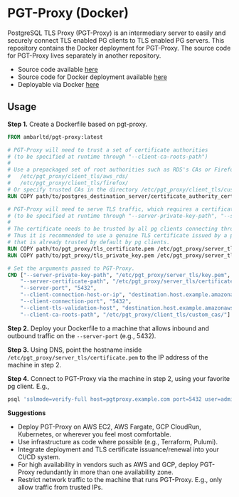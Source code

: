 # PGT-Proxy (Docker)

PostgreSQL TLS Proxy (PGT-Proxy) is an intermediary server to easily and securely connect TLS enabled PG clients 
to TLS enabled PG servers. This repository contains the Docker deployment for PGT-Proxy. The source code for PGT-Proxy 
lives separately in another repository.

- Source code available [here](https://github.com/ambarltd/pgt-proxy)
- Source code for Docker deployment available [here](https://github.com/ambarltd/pgt-proxy-docker)
- Deployable via Docker [here](https://hub.docker.com/r/ambarltd/pgt-proxy)

## Usage

**Step 1.** Create a Dockerfile based on pgt-proxy.

```Dockerfile
FROM ambarltd/pgt-proxy:latest

# PGT-Proxy will need to trust a set of certificate authorities 
# (to be specified at runtime through "--client-ca-roots-path")
# 
# Use a prepackaged set of root authorities such as RDS's CAs or Firefox's default trusted CAs, living at these directories:
#   /etc/pgt_proxy/client_tls/aws_rds/
#   /etc/pgt_proxy/client_tls/firefox/
# Or specify trusted CAs in the directory /etc/pgt_proxy/client_tls/custom_cas/ (e.g., Google Cloud SQL uses a custom CA)
RUN COPY path/to/postgres_destination_server/certificate_authority_certificates_in_pem_format/ /etc/pgt_proxy/client_tls/custom_cas/

# PGT-Proxy will need to serve TLS traffic, which requires a certificate and its corresponding private key
# (to be specified at runtime through "--server-private-key-path", "--server-certificate-path")
# 
# The certificate needs to be trusted by all pg clients connecting through PGT-Proxy. 
# Thus it is recommended to use a genuine TLS certificate issued by a public certificate authority
# that is already trusted by default by pg clients.
RUN COPY path/to/pgt_proxy/tls_certificate.pem /etc/pgt_proxy/server_tls/certificate.pem
RUN COPY path/to/pgt_proxy/tls_private_key.pem /etc/pgt_proxy/server_tls/key.pem

# Set the arguments passed to PGT-Proxy.
CMD ["--server-private-key-path", "/etc/pgt_proxy/server_tls/key.pem",
    "--server-certificate-path", "/etc/pgt_proxy/server_tls/certificate.pem",
    "--server-port", "5432",
    "--client-connection-host-or-ip", "destination.host.example.amazonaws.com",
    "--client-connection-port", "5432",
    "--client-tls-validation-host", "destination.host.example.amazonaws.com",
    "--client-ca-roots-path", "/etc/pgt_proxy/client_tls/custom_cas/"]
```

**Step 2.** Deploy your Dockerfile to a machine that allows inbound and outbound traffic on the `--server-port` 
(e.g., 5432).

**Step 3.** Using DNS, point the hostname inside `/etc/pgt_proxy/server_tls/certificate.pem` to the IP address 
of the machine in step 2.

**Step 4.** Connect to PGT-Proxy via the machine in step 2, using your favorite pg client. E.g., 

```bash
psql 'sslmode=verify-full host=pgtproxy.example.com port=5432 user=admin password=pass dbname=postgres channel_binding=disable'
```

**Suggestions**
- Deploy PGT-Proxy on AWS EC2, AWS Fargate, GCP CloudRun, Kubernetes, or wherever you feel most comfortable.
- Use infrastructure as code where possible (e.g., Terraform, Pulumi).
- Integrate deployment and TLS certificate issuance/renewal into your CI/CD system.
- For high availability in vendors such as AWS and GCP, deploy PGT-Proxy redundantly in more than one availability zone.
- Restrict network traffic to the machine that runs PGT-Proxy. E.g., only allow traffic from trusted IPs.
